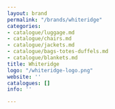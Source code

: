 ```yaml
---
layout: brand
permalink: "/brands/whiteridge"
categories:
- catalogue/luggage.md
- catalogue/chairs.md
- catalogue/jackets.md
- catalogue/bags-totes-duffels.md
- catalogue/blankets.md
title: Whiteridge
logo: "/whiteridge-logo.png"
website: ''
catalogues: []
info: ''

---
```

